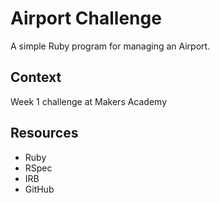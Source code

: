 # Airport Challenge

A simple Ruby program for managing an Airport.

## Context

Week 1 challenge at Makers Academy

## Resources

- Ruby
- RSpec
- IRB
- GitHub
